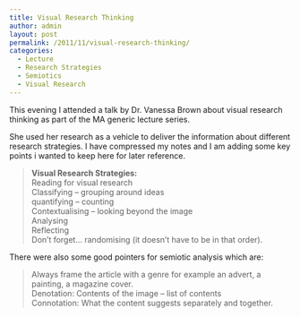 ```yaml
---
title: Visual Research Thinking
author: admin
layout: post
permalink: /2011/11/visual-research-thinking/
categories:
  - Lecture
  - Research Strategies
  - Semiotics
  - Visual Research
---
```

This evening I attended a talk by Dr. Vanessa Brown about visual research thinking as part of the MA generic lecture series.

She used her research as a vehicle to deliver the information about different research strategies. I have compressed my notes and I am adding some key points i wanted to keep here for later reference.

> **Visual Research Strategies:**  
> Reading for visual research  
> Classifying &#8211; grouping around ideas  
> quantifying &#8211; counting  
> Contextualising &#8211; looking beyond the image  
> Analysing  
> Reflecting  
> Don&#8217;t forget&#8230; randomising (it doesn&#8217;t have to be in that order).

There were also some good pointers for semiotic analysis which are:

> <div>
>   Always frame the article with a genre for example an advert, a painting, a magazine cover.<br /> Denotation: Contents of the image &#8211; list of contents<br /> Connotation: What the content suggests separately and together.
> </div>